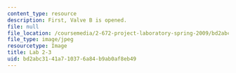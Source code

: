 ```yaml
---
content_type: resource
description: First, Valve B is opened.
file: null
file_location: /coursemedia/2-672-project-laboratory-spring-2009/bd2abc3141a710376a84b9ab0af8eb49_lab2-3.jpg
file_type: image/jpeg
resourcetype: Image
title: Lab 2-3
uid: bd2abc31-41a7-1037-6a84-b9ab0af8eb49
---
```

